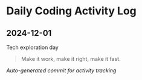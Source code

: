 # Daily Coding Activity Log

## 2024-12-01

Tech exploration day

> Make it work, make it right, make it fast.

*Auto-generated commit for activity tracking*
